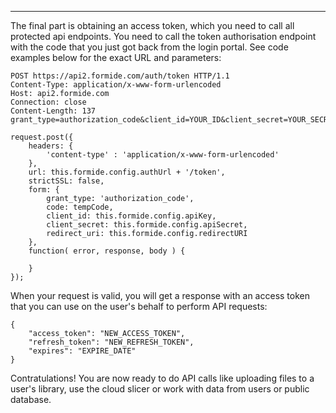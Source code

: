 ---
The final part is obtaining an access token, which you need to call all protected api endpoints. You need to call the token authorisation endpoint with the code that you just got back from the login portal. See code examples below for the exact URL and parameters:

```
POST https://api2.formide.com/auth/token HTTP/1.1
Content-Type: application/x-www-form-urlencoded
Host: api2.formide.com
Connection: close
Content-Length: 137
grant_type=authorization_code&client_id=YOUR_ID&client_secret=YOUR_SECRET&code=CODE
```

```
request.post({
    headers: {
        'content-type' : 'application/x-www-form-urlencoded'
    },
    url: this.formide.config.authUrl + '/token',
    strictSSL: false,
    form: {
        grant_type: 'authorization_code',
        code: tempCode,
        client_id: this.formide.config.apiKey,
        client_secret: this.formide.config.apiSecret,
        redirect_uri: this.formide.config.redirectURI
    },
    function( error, response, body ) {
        
    }
});
```

When your request is valid, you will get a response with an access token that you can use on the user's behalf to perform API requests:

```
{
    "access_token": "NEW_ACCESS_TOKEN",
    "refresh_token": "NEW_REFRESH_TOKEN",
    "expires": "EXPIRE_DATE"
}
```

Contratulations! You are now ready to do API calls like uploading files to a user's library, use the cloud slicer or work with data from users or public database.